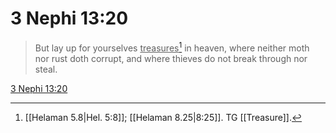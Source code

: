 # 3 Nephi 13:20

> But lay up for yourselves <u>treasures</u>[^a] in heaven, where neither moth nor rust doth corrupt, and where thieves do not break through nor steal.

[3 Nephi 13:20](https://www.churchofjesuschrist.org/study/scriptures/bofm/3-ne/13?lang=eng&id=p20#p20)


[^a]: [[Helaman 5.8|Hel. 5:8]]; [[Helaman 8.25|8:25]]. TG [[Treasure]].
